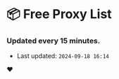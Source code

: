 # :package: Free Proxy List
### Updated every 15 minutes.

- Last updated: `2024-09-18 16:14`

:heart:
